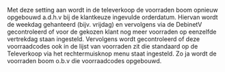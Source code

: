 Met deze setting aan wordt in de televerkoop de voorraden boom opnieuw opgebouwd a.d.h.v bij de klantkeuze ingevulde orderdatum.
Hiervan wordt de weekdag gehanteerd (bijv. vrijdag) en vervolgens via de DebinetV gecontroleerd of voor de gekozen klant nog meer voorraden op eenzelfde vertrekdag staan ingesteld.
Vervolgens wordt gecontroleerd of deze voorraadcodes ook in de lijst van voorraden zit die standaard op de Televerkoop via het rechtermuisknop menu staat ingesteld. Zo ja wordt de voorraden boom o.b.v die voorraadcodes opgebouwd.
